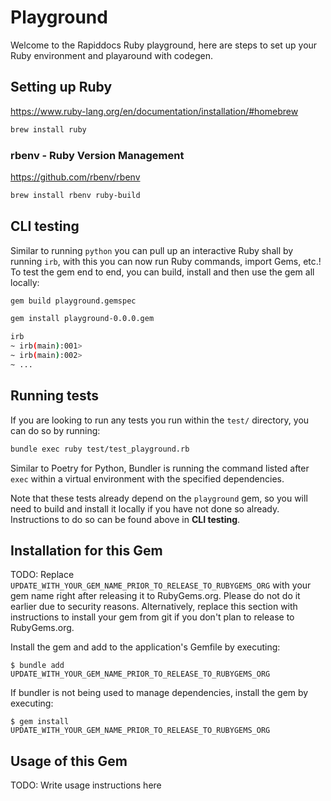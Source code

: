 # Playground

Welcome to the Rapiddocs Ruby playground, here are steps to set up your Ruby environment and playaround with codegen.

## Setting up Ruby

https://www.ruby-lang.org/en/documentation/installation/#homebrew

```sh
brew install ruby
```

### rbenv - Ruby Version Management

https://github.com/rbenv/rbenv

```sh
brew install rbenv ruby-build
```

## CLI testing

Similar to running `python` you can pull up an interactive Ruby shall by running `irb`, with this you can now run Ruby commands, import Gems, etc.!
To test the gem end to end, you can build, install and then use the gem all locally:

```sh
gem build playground.gemspec

gem install playground-0.0.0.gem

irb
~ irb(main):001>
~ irb(main):002>
~ ...
```

## Running tests

If you are looking to run any tests you run within the `test/` directory, you can do so by running:

```sh
bundle exec ruby test/test_playground.rb
```

Similar to Poetry for Python, Bundler is running the command listed after `exec` within a virtual environment with the specified dependencies.

Note that these tests already depend on the `playground` gem, so you will need to build and install it locally if you have not done so already. Instructions to do so can be found above in **CLI testing**.

## Installation for this Gem

TODO: Replace `UPDATE_WITH_YOUR_GEM_NAME_PRIOR_TO_RELEASE_TO_RUBYGEMS_ORG` with your gem name right after releasing it to RubyGems.org. Please do not do it earlier due to security reasons. Alternatively, replace this section with instructions to install your gem from git if you don't plan to release to RubyGems.org.

Install the gem and add to the application's Gemfile by executing:

    $ bundle add UPDATE_WITH_YOUR_GEM_NAME_PRIOR_TO_RELEASE_TO_RUBYGEMS_ORG

If bundler is not being used to manage dependencies, install the gem by executing:

    $ gem install UPDATE_WITH_YOUR_GEM_NAME_PRIOR_TO_RELEASE_TO_RUBYGEMS_ORG

## Usage of this Gem

TODO: Write usage instructions here
